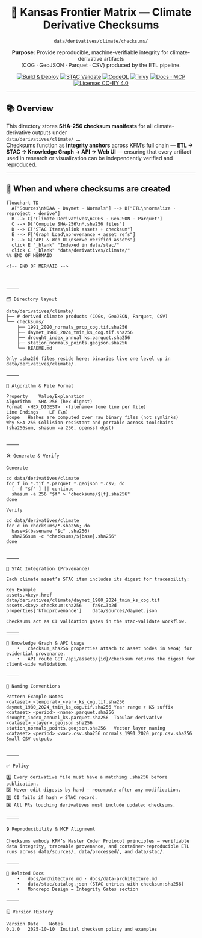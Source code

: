 <div align="center">

# 🧾 Kansas Frontier Matrix — Climate Derivative Checksums  
`data/derivatives/climate/checksums/`

**Purpose:** Provide reproducible, machine-verifiable integrity for climate-derivative artifacts  
(COG · GeoJSON · Parquet · CSV) produced by the ETL pipeline.

[![Build & Deploy](https://img.shields.io/github/actions/workflow/status/bartytime4life/Kansas-Frontier-Matrix/site.yml?label=Build%20%26%20Deploy)](../../../../../.github/workflows/site.yml)
[![STAC Validate](https://img.shields.io/badge/STAC-validate-blue)](../../../../../.github/workflows/stac-validate.yml)
[![CodeQL](https://img.shields.io/github/actions/workflow/status/bartytime4life/Kansas-Frontier-Matrix/codeql.yml?label=CodeQL)](../../../../../.github/workflows/codeql.yml)
[![Trivy](https://img.shields.io/badge/Container-Scan-informational)](../../../../../.github/workflows/trivy.yml)
[![Docs · MCP](https://img.shields.io/badge/Docs-MCP-brightgreen)](../../../../../docs/)
[![License: CC-BY 4.0](https://img.shields.io/badge/License-CC-BY%204.0-lightgrey)](../../../../../LICENSE)

</div>

---

## 📚 Overview

This directory stores **SHA-256 checksum manifests** for all climate-derivative outputs under  
`data/derivatives/climate/ …`.  
Checksums function as **integrity anchors** across KFM’s full chain — **ETL → STAC → Knowledge Graph → API → Web UI** — ensuring that every artifact used in research or visualization can be independently verified and reproduced.

---

## 🧭 When and where checksums are created

```mermaid
flowchart TD
  A["Sources\nNOAA · Daymet · Normals"] --> B["ETL\nnormalize · reproject · derive"]
  B --> C["Climate Derivatives\nCOGs · GeoJSON · Parquet"]
  C --> D["Compute SHA-256\n*.sha256 files"]
  D --> E["STAC Items\nlink assets + checksum"]
  E --> F["Graph Load\nprovenance + asset refs"]
  F --> G["API & Web UI\nserve verified assets"]
  click E "_blank" "Indexed in data/stac/"
  click C "_blank" "data/derivatives/climate/"
%% END OF MERMAID

<!-- END OF MERMAID -->



⸻

🗂 Directory layout

data/derivatives/climate/
├── # derived climate products (COGs, GeoJSON, Parquet, CSV)
└── checksums/
    ├── 1991_2020_normals_prcp_cog.tif.sha256
    ├── daymet_1980_2024_tmin_ks_cog.tif.sha256
    ├── drought_index_annual_ks.parquet.sha256
    ├── station_normals_points.geojson.sha256
    └── README.md

Only .sha256 files reside here; binaries live one level up in data/derivatives/climate/.

⸻

🧪 Algorithm & File Format

Property	Value/Explanation
Algorithm	SHA-256 (hex digest)
Format	<HEX_DIGEST>  <filename> (one line per file)
Line Endings	LF (\n)
Scope	Hashes are computed over raw binary files (not symlinks)
Why SHA-256	Collision-resistant and portable across toolchains (sha256sum, shasum -a 256, openssl dgst)


⸻

🛠️ Generate & Verify

Generate

cd data/derivatives/climate
for f in *.tif *.parquet *.geojson *.csv; do
  [ -f "$f" ] || continue
  shasum -a 256 "$f" > "checksums/${f}.sha256"
done

Verify

cd data/derivatives/climate
for c in checksums/*.sha256; do
  base=$(basename "$c" .sha256)
  sha256sum -c "checksums/${base}.sha256"
done


⸻

🔗 STAC Integration (Provenance)

Each climate asset’s STAC item includes its digest for traceability:

Key	Example
assets.<key>.href	data/derivatives/climate/daymet_1980_2024_tmin_ks_cog.tif
assets.<key>.checksum:sha256	fa9c…​3b2d
properties['kfm:provenance']	data/sources/daymet.json

Checksums act as CI validation gates in the stac-validate workflow.

⸻

🧩 Knowledge Graph & API Usage
	•	checksum_sha256 properties attach to asset nodes in Neo4j for evidential provenance.
	•	API route GET /api/assets/{id}/checksum returns the digest for client-side validation.

⸻

🧱 Naming Conventions

Pattern	Example	Notes
<dataset>_<temporal>_<var>_ks_cog.tif.sha256	daymet_1980_2024_tmin_ks_cog.tif.sha256	Year range + KS suffix
<dataset>_<period>_<name>.parquet.sha256	drought_index_annual_ks.parquet.sha256	Tabular derivative
<dataset>_<layer>.geojson.sha256	station_normals_points.geojson.sha256	Vector layer naming
<dataset>_<period>_<var>.csv.sha256	normals_1991_2020_prcp.csv.sha256	Small CSV outputs


⸻

✅ Policy

1️⃣ Every derivative file must have a matching .sha256 before publication.
2️⃣ Never edit digests by hand — recompute after any modification.
3️⃣ CI fails if hash ≠ STAC record.
4️⃣ All PRs touching derivatives must include updated checksums.

⸻

🔒 Reproducibility & MCP Alignment

Checksums embody KFM’s Master Coder Protocol principles — verifiable data integrity, traceable provenance, and container-reproducible ETL runs across data/sources/, data/processed/, and data/stac/.

⸻

🧱 Related Docs
	•	docs/architecture.md · docs/data-architecture.md
	•	data/stac/catalog.json (STAC entries with checksum:sha256)
	•	Monorepo Design → Integrity Gates section

⸻

🗓 Version History

Version	Date	Notes
0.1.0	2025-10-10	Initial checksum policy and examples